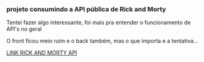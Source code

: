<h3>projeto consumindo a API pública de Rick and Morty</h3>
<p>Tentei fazer algo interessante, foi mais pra entender o funcionamento de API's no geral</p>
<p>O front ficou meio ruim e o back também, mas o que importa e a tentativa...</p>


<a href="https://rickandmortyapi.com" >LINK RICK AND MORTY API</a>
